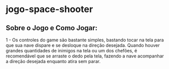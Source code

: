 # jogo-space-shooter

## Sobre o Jogo e Como Jogar:
1 - Os controles do game são bastante simples, bastando tocar na tela para que sua nave dispare e se desloque na direção desejada. Quando houver grandes quantidades de inimigos na tela ou um dos chefões, é recomendável que se arraste o dedo pela tela, fazendo a nave acompanhar a direção desejada enquanto atira sem parar.
